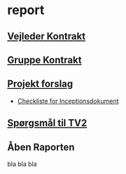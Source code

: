 # report

## [Vejleder Kontrakt](Vejlederkontrakt.md)
## [Gruppe Kontrakt](gruppekontrakt.md)
## [Projekt forslag](projektforslag.md)
- [Checkliste for Inceptionsdokument](https://docs.google.com/document/d/1UVXpgVbUu2OH11szO5E7j3HHydMXvogRq3yjzQqf3os/edit)
## [Spørgsmål til TV2](spørgsmål_til_tv2.md)

## Åben Raporten
 bla bla bla
